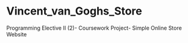 # Vincent_van_Goghs_Store
Programming Elective II (2)- Coursework Project- Simple Online Store Website
